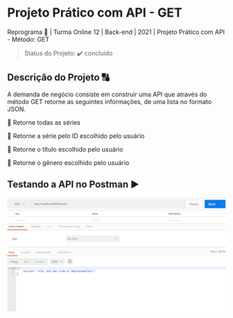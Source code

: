 # Projeto Prático com API - GET

Reprograma :rocket: | Turma Online 12 | Back-end | 2021 | Projeto Prático com API - Método: GET

> Status do Projeto: :heavy_check_mark: concluido

## Descrição do Projeto :capital_abcd: 

A demanda de negócio consiste em construir uma API que através do método GET retorne as seguintes informações, de uma lista no formato JSON.

:small_blue_diamond: Retorne todas as séries

:small_blue_diamond: Retorne a série pelo ID escolhido pelo usuário

:small_blue_diamond: Retorne o título escolhido pelo usuário

:small_blue_diamond: Retorne o gênero escolhido pelo usuário

## Testando a API no Postman :arrow_forward:

![](https://github.com/omahin/Projeto-API-GET/blob/main/src/models/AnimaAPIGET.gif)

